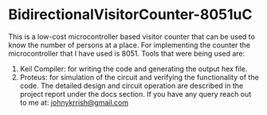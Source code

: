 # BidirectionalVisitorCounter-8051uC
This is a low-cost microcontroller based visitor counter that can be used to know the number of persons at a place. 
For implementing the counter the microcontroller that I have used is 8051. 
Tools that were being used are:
1. Keil Compiler: for writing the code and generating the output hex file.
2. Proteus: for simulation of the circuit and verifying the functionality of the code.
The detailed design and circuit operation are described in the project report under the docs section.
If you have any query reach out to me at:
johnykrrish@gmail.com
